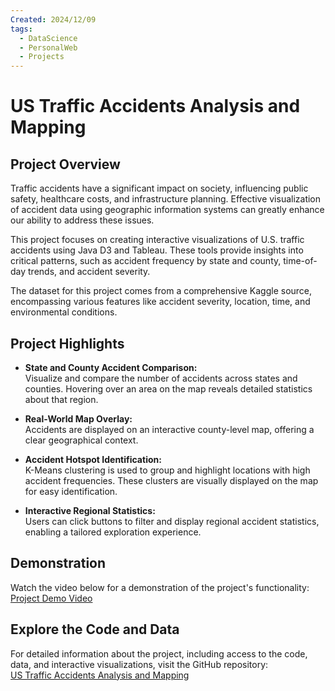```yaml
---
Created: 2024/12/09
tags:
  - DataScience
  - PersonalWeb
  - Projects
---
```

# US Traffic Accidents Analysis and Mapping  

## Project Overview  

Traffic accidents have a significant impact on society, influencing public safety, healthcare costs, and infrastructure planning. Effective visualization of accident data using geographic information systems can greatly enhance our ability to address these issues.  

This project focuses on creating interactive visualizations of U.S. traffic accidents using Java D3 and Tableau. These tools provide insights into critical patterns, such as accident frequency by state and county, time-of-day trends, and accident severity.  

The dataset for this project comes from a comprehensive Kaggle source, encompassing various features like accident severity, location, time, and environmental conditions.  

## Project Highlights  

- **State and County Accident Comparison:**  
  Visualize and compare the number of accidents across states and counties. Hovering over an area on the map reveals detailed statistics about that region.  

- **Real-World Map Overlay:**  
  Accidents are displayed on an interactive county-level map, offering a clear geographical context.  

- **Accident Hotspot Identification:**  
  K-Means clustering is used to group and highlight locations with high accident frequencies. These clusters are visually displayed on the map for easy identification.  

- **Interactive Regional Statistics:**  
  Users can click buttons to filter and display regional accident statistics, enabling a tailored exploration experience.  

## Demonstration  

Watch the video below for a demonstration of the project's functionality:  
[Project Demo Video](https://youtu.be/M9BQeqTz3TU)  

## Explore the Code and Data  

For detailed information about the project, including access to the code, data, and interactive visualizations, visit the GitHub repository:  
[US Traffic Accidents Analysis and Mapping](https://github.com/sunseeker99/US-Traffic-Accidents-Analysis-and-Mapping)  
